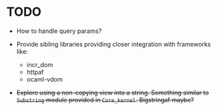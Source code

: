 # TODO

* How to handle query params?
* Provide sibling libraries providing closer integration with frameworks like:
    * incr_dom
    * httpaf
    * ocaml-vdom

* ~~Explore using a non-copying view into a string. Something similar to `Substring` module provided in `Core_kernel`. Bigstringaf maybe?~~
